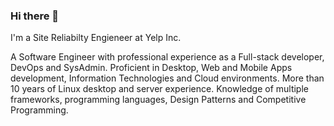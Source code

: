 ### Hi there 👋 

I'm a Site Reliabilty Engieneer at Yelp Inc.

A Software Engineer with professional experience as a Full-stack developer, DevOps and SysAdmin. Proficient in Desktop, Web and Mobile Apps development, Information Technologies and Cloud environments. More than 10 years of Linux desktop and server experience. Knowledge of multiple frameworks, programming languages, Design Patterns and Competitive Programming.

<!--
**cuza/cuza** is a ✨ _special_ ✨ repository because its `README.md` (this file) appears on your GitHub profile.

Here are some ideas to get you started:

- 🔭 I’m currently working on ...
- 🌱 I’m currently learning ...
- 👯 I’m looking to collaborate on ...
- 🤔 I’m looking for help with ...
- 💬 Ask me about ...
- 📫 How to reach me: ...
- 😄 Pronouns: ...
- ⚡ Fun fact: ...
-->
